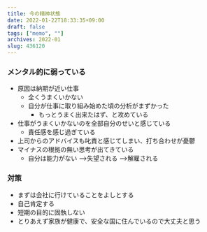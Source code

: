```yaml
---
title: 今の精神状態
date: 2022-01-22T18:33:35+09:00
draft: false
tags: ["memo", ""]
archives: 2022-01
slug: 436120
---
```

### メンタル的に弱っている
- 原因は納期が近い仕事
  - 全くうまくいかない
  - 自分が仕事に取り組み始めた頃の分析がまずかった
    - もっとうまく出来たはず、と攻めている
- 仕事がうまくいかないのを全部自分のせいと感じている
  - 責任感を感じ過ぎている
- 上司からのアドバイスも叱責と感じてしまい、打ち合わせが憂鬱
- マイナスの根拠の無い思考が出てきている
  - 自分は能力がない -->失望される -->解雇される
### 対策
- まずは会社に行けていることをよしとする
- 自己肯定する
- 短期の目的に固執しない
- とりあえず家族が健康で、安全な国に住んでいるので大丈夫と思う